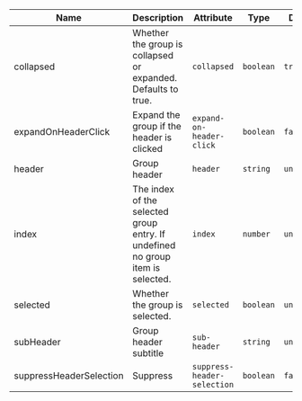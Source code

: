 | Name       | Description                   | Attribute        | Type                                      | Default             |
|------------|-------------------------------|------------------|-------------------------------------------|---------------------|
|collapsed| Whether the group is collapsed or expanded. Defaults to true. | `collapsed` | `boolean` | `true` |
|expandOnHeaderClick| Expand the group if the header is clicked | `expand-on-header-click` | `boolean` | `false` |
|header| Group header | `header` | `string` | `undefined` |
|index| The index of the selected group entry. If undefined no group item is selected. | `index` | `number` | `undefined` |
|selected| Whether the group is selected. | `selected` | `boolean` | `undefined` |
|subHeader| Group header subtitle | `sub-header` | `string` | `undefined` |
|suppressHeaderSelection| Suppress | `suppress-header-selection` | `boolean` | `false` |
